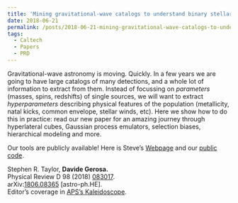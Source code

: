 ```yaml
---
title: 'Mining gravitational-wave catalogs to understand binary stellar evolution: a new hierarchical bayesian framework.'
date: 2018-06-21
permalink: /posts/2018-06-21-mining-gravitational-wave-catalogs-to-understand-binary-stellar-evolution-a-new-hierarchical-bayesian-framework
tags:
  - Caltech
  - Papers
  - PRD
---
```


Gravitational-wave astronomy is moving. Quickly. In a few years we are going to have large catalogs of many detections, and a whole lot of information to extract from them. Instead of focussing on _parameters_ (masses, spins, redshifts) of single sources, we will want to extract _hyperparameters_ describing physical features of the population (metallicity, natal kicks, common envelope, stellar winds, etc). Here we show how to do this in practice: read our new paper for an amazing journey through hyperlateral cubes, Gaussian process emulators, selection biases, hierarchical modeling and more.

Our tools are publicly available! Here is Steve’s [Webpage](<https://stevertaylor.github.io/gw_catalog_mining/>) and our [public code](<https://github.com/stevertaylor/gw_catalog_mining>).

Stephen R. Taylor, **Davide Gerosa.**  
Physical Review D 98 (2018) [083017](<https://journals.aps.org/prd/abstract/10.1103/PhysRevD.98.083017>).  
arXiv:[1806.08365](<http://arxiv.org/abs/arXiv:1806.08365>) [astro-ph.HE].  
Editor’s coverage in [APS’s Kaleidoscope](<https://journals.aps.org/prd/kaleidoscope/prd/98/8/083017>).

